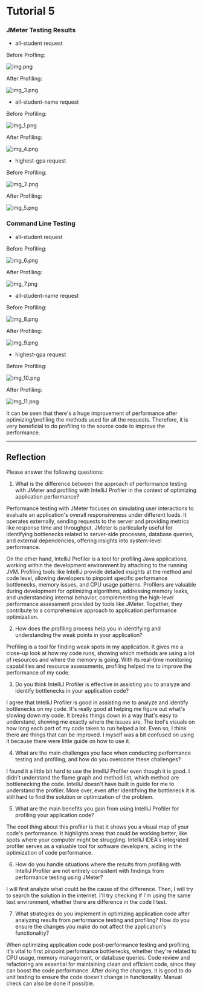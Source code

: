 # Tutorial 5

### JMeter Testing Results

- all-student request

Before Profling:

![img.png](img.png)

After Profiling:

![img_3.png](img_3.png)

- all-student-name request

Before Profiling:

![img_1.png](img_1.png)

After Profiling:

![img_4.png](img_4.png)

- highest-gpa request

Before Profiling:

![img_2.png](img_2.png)

After Profiling:

![img_5.png](img_5.png)

### Command Line Testing

- all-student request

Before Profiling:

![img_6.png](img_6.png)

After Profiling:

![img_7.png](img_7.png)

- all-student-name request

Before Profiling:

![img_8.png](img_8.png)

After Profiling:

![img_9.png](img_9.png)

- highest-gpa request

Before Profiling:

![img_10.png](img_10.png)

After Profiling:

![img_11.png](img_11.png)


It can be seen that there's a huge improvement of performance after optimizing/profiling the methods used for all the requests.
Therefore, it is very beneficial to do profiling to the source code to improve the performance.


---

## Reflection
Please answer the following questions:

1. What is the difference between the approach of performance testing with JMeter and profiling with IntelliJ Profiler in the context of optimizing application performance?

Performance testing with JMeter focuses on simulating user interactions to evaluate an application's overall responsiveness under different loads. It operates externally, sending requests to the server and providing metrics like response time and throughput. JMeter is particularly useful for identifying bottlenecks related to server-side processes, database queries, and external dependencies, offering insights into system-level performance.

On the other hand, IntelliJ Profiler is a tool for profiling Java applications, working within the development environment by attaching to the running JVM. Profiling tools like IntelliJ provide detailed insights at the method and code level, allowing developers to pinpoint specific performance bottlenecks, memory issues, and CPU usage patterns. Profilers are valuable during development for optimizing algorithms, addressing memory leaks, and understanding internal behavior, complementing the high-level performance assessment provided by tools like JMeter. Together, they contribute to a comprehensive approach to application performance optimization.

2. How does the profiling process help you in identifying and understanding the weak points in your application?

Profiling is a tool for finding weak spots in my application. It gives me a close-up look at how my code runs, showing which methods are using a lot of resources and where the memory is going. With its real-time monitoring capabilities and resource assessments, profiling helped me to improve the performance of my code.

3. Do you think IntelliJ Profiler is effective in assisting you to analyze and identify bottlenecks in your application code?

I agree that IntelliJ Profiler is good in assisting me to analyze and identify bottlenecks on my code. It's really good at helping me figure out what's slowing down my code. It breaks things down in a way that's easy to understand, showing me exactly where the issues are. The tool's visuals on how long each part of my code takes to run helped a lot. Even so, I think there are things that can be improved. I myself was a bit confused on using it because there were little guide on how to use it.

4. What are the main challenges you face when conducting performance testing and profiling, and how do you overcome these challenges?

I found it a little bit hard to use the IntelliJ Profiler even though it is good. I didn't understand the flame graph and method list, which method are bottlenecking the code. IntelliJ doesn't have built in guide for me to understand the profiler. More over, even after identifying the bottleneck it is still hard to find the solution or optimization of the problem.

5. What are the main benefits you gain from using IntelliJ Profiler for profiling your application code?

The cool thing about this profiler is that it shows you a visual map of your code's performance. It highlights areas that could be working better, like spots where your computer might be struggling. IntelliJ IDEA's integrated profiler serves as a valuable tool for software developers, aiding in the optimization of code performance.

6. How do you handle situations where the results from profiling with IntelliJ Profiler are not entirely consistent with findings from performance testing using JMeter?

I will first analyze what could be the cause of the difference. Then, I will try to search the solution in the internet. I'll try checking if I'm using the same test environment, whether there are difference in the code I test.

7. What strategies do you implement in optimizing application code after analyzing results from performance testing and profiling? How do you ensure the changes you make do not affect the application's functionality?

When optimizing application code post-performance testing and profiling, it's vital to first pinpoint performance bottlenecks, whether they're related to CPU usage, memory management, or database queries. Code review and refactoring are essential for maintaining clean and efficient code, since they can boost the code performance. After doing the changes, it is good to do unit testing to ensure the code doesn't change in functionality. Manual check can also be done if possible.




